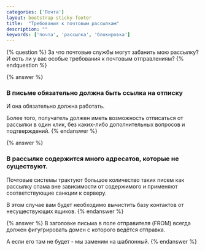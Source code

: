 ```yaml
---
categories: ['Почта']
layout: bootstrap-sticky-footer
title:  "Требования к почтовым рассылкам"
description: ""
keywords: ['почта', 'рассылка', 'блокировка']
---
```

{% question %}
За что почтовые службы могут забанить мою рассылку? И есть ли у вас особые требования к почтовым отправлениям?
{% endquestion %}

{% answer %}
### В письме обязательно должна быть ссылка на отписку

И она обязательно должна работать.

Более того, получатель должен иметь возможность отписаться от рассылки в один клик, без каких-либо дополнительных вопросов и подтверждений.
{% endanswer %}

{% answer %}
### В рассылке содержится много адресатов, которые не существуют.

Почтовые системы трактуют большое количество таких писем как рассылку спама вне зависимости от содержимого и применяют соответствующие санкции к серверу.

В этом случае вам будет необходимо вычистить базу контактов от несуществующих ящиков.
{% endanswer %}

{% answer %}
В заголовке письма в поле отправителя (FROM) всегда должен фигугрировать домен с которого ведётся отправка.

А если его там не будет - мы заменим на шаблонный.
{% endanswer %}
